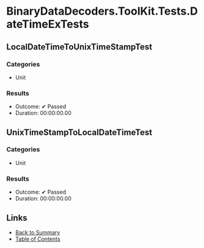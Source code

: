 # BinaryDataDecoders.ToolKit.Tests.DateTimeExTests

## LocalDateTimeToUnixTimeStampTest

### Categories

* Unit

### Results

* Outcome: ✔ Passed
* Duration: 00:00:00.00

## UnixTimeStampToLocalDateTimeTest

### Categories

* Unit

### Results

* Outcome: ✔ Passed
* Duration: 00:00:00.00

## Links

* [Back to Summary](../Summary.md)
* [Table of Contents](../../TOC.md)
